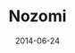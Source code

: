 ---
title: Nozomi
date: 2014-06-24
tags: LoveLive!
image: https://lh5.googleusercontent.com/-X1nXoR-PvDk/U6mQhnclHoI/AAAAAAAABXU/of23oxiaPgk/s800/02.gif
---